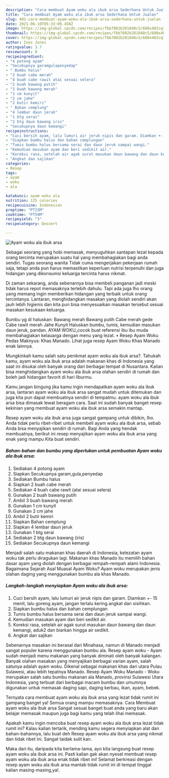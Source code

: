 ```yaml
---
description: "Cara membuat Ayam woku ala ibuk arsa Sederhana Untuk Jualan"
title: "Cara membuat Ayam woku ala ibuk arsa Sederhana Untuk Jualan"
slug: 401-cara-membuat-ayam-woku-ala-ibuk-arsa-sederhana-untuk-jualan
date: 2021-06-10T05:33:09.458Z
image: https://img-global.cpcdn.com/recipes/fbb7082b281840c5/680x482cq70/ayam-woku-ala-ibuk-arsa-foto-resep-utama.jpg
thumbnail: https://img-global.cpcdn.com/recipes/fbb7082b281840c5/680x482cq70/ayam-woku-ala-ibuk-arsa-foto-resep-utama.jpg
cover: https://img-global.cpcdn.com/recipes/fbb7082b281840c5/680x482cq70/ayam-woku-ala-ibuk-arsa-foto-resep-utama.jpg
author: Inez Jones
ratingvalue: 3.7
reviewcount: 9
recipeingredient:
- "4 potong ayam"
- "Secukupnya garamgulapenyedap"
- " Bumbu halus"
- "2 buah cabe merah"
- "4 buah cabe rawit atai sesuai selera"
- "2 buah bawang putih"
- "3 buah bawang merah"
- "1 cm kunyit"
- "2 cm jahe"
- "2 butir kemiri"
- " Bahan cemplung"
- "4 lembar daun jeruk"
- "1 btg serai"
- "2 btg daun bawang iris"
- "Secukupnya daun kemangi"
recipeinstructions:
- "Cuci bersih ayam, lalu lumuri air jeruk nipis dan garam. Diamkan +- 15 menit, lalu goreng ayam, jangan terlalu kering.angkat dan sisihkan."
- "Siapkan bumbu halus dan bahan cemplungan"
- "Tumis bumbu halus bersama serai dan daun jeruk sampai wangi."
- "Kemudian masukan ayam dan beri sedikit air."
- "Koreksi rasa, setelah air agak surut masukan daun bawang dan daun kemangi, aduk2 dan biarkan hingga air sedikit."
- "Angkat dan sajikan"
categories:
- Resep
tags:
- ayam
- woku
- ala

katakunci: ayam woku ala 
nutrition: 125 calories
recipecuisine: Indonesian
preptime: "PT23M"
cooktime: "PT59M"
recipeyield: "3"
recipecategory: Dessert

---
```



![Ayam woku ala ibuk arsa](https://img-global.cpcdn.com/recipes/fbb7082b281840c5/680x482cq70/ayam-woku-ala-ibuk-arsa-foto-resep-utama.jpg)

Sebagai seorang yang hobi memasak, menyuguhkan santapan lezat kepada orang tercinta merupakan suatu hal yang membahagiakan bagi anda sendiri. Tugas seorang  wanita Tidak cuma mengerjakan pekerjaan rumah saja, tetapi anda pun harus memastikan keperluan nutrisi terpenuhi dan juga hidangan yang dikonsumsi keluarga tercinta harus nikmat.

Di zaman  sekarang, anda sebenarnya bisa membeli panganan jadi meski tidak harus repot memasaknya terlebih dahulu. Tapi ada juga lho orang yang memang ingin memberikan hidangan yang terbaik untuk orang tercintanya. Lantaran, menghidangkan masakan yang diolah sendiri akan jauh lebih higienis dan kita pun bisa menyesuaikan masakan tersebut sesuai masakan kesukaan keluarga. 

Bumbu yg di haluskan: Bawang merah Bawang putih Cabe merah gede Cabe rawit merah Jahe Kunyit Haluskan bumbu, tumis, kemudian masukan daun jeruk, pandan. AYAM WOKU_cocok buat referensi ibu ibu muda membahagiakan kelauarga dengan menu yang lezat. • Resep Ayam Woku Pedas Maknyus: Khas Manado. Lihat juga resep Ayam Woku Khas Manado enak lainnya.

Mungkinkah kamu salah satu penikmat ayam woku ala ibuk arsa?. Tahukah kamu, ayam woku ala ibuk arsa adalah makanan khas di Indonesia yang saat ini disukai oleh banyak orang dari berbagai tempat di Nusantara. Kalian bisa menghidangkan ayam woku ala ibuk arsa olahan sendiri di rumah dan boleh jadi hidangan favorit di hari liburmu.

Kamu jangan bingung jika kamu ingin mendapatkan ayam woku ala ibuk arsa, lantaran ayam woku ala ibuk arsa sangat mudah untuk ditemukan dan juga kita pun dapat membuatnya sendiri di tempatmu. ayam woku ala ibuk arsa bisa dimasak lewat beragam cara. Saat ini sudah banyak banget resep kekinian yang membuat ayam woku ala ibuk arsa semakin mantap.

Resep ayam woku ala ibuk arsa juga sangat gampang untuk dibikin, lho. Anda tidak perlu ribet-ribet untuk membeli ayam woku ala ibuk arsa, sebab Anda bisa menyajikan sendiri di rumah. Bagi Anda yang hendak membuatnya, berikut ini resep menyajikan ayam woku ala ibuk arsa yang enak yang mampu Kita buat sendiri.

<!--inarticleads1-->

##### Bahan-bahan dan bumbu yang diperlukan untuk pembuatan Ayam woku ala ibuk arsa:

1. Sediakan 4 potong ayam
1. Siapkan Secukupnya garam,gula,penyedap
1. Sediakan  Bumbu halus
1. Siapkan 2 buah cabe merah
1. Sediakan 4 buah cabe rawit (atai sesuai selera)
1. Gunakan 2 buah bawang putih
1. Ambil 3 buah bawang merah
1. Gunakan 1 cm kunyit
1. Gunakan 2 cm jahe
1. Ambil 2 butir kemiri
1. Siapkan  Bahan cemplung
1. Siapkan 4 lembar daun jeruk
1. Gunakan 1 btg serai
1. Sediakan 2 btg daun bawang (iris)
1. Sediakan Secukupnya daun kemangi


Menjadi salah satu makanan khas daerah di Indonesia, kelezatan ayam woku tak perlu diragukan lagi. Makanan khas Manado itu memilih bahan dasar ayam yang diolah dengan berbagai rempah-rempah alami Indonesia. Bagaimana Sejarah Asal Muasal Ayam Woku? Ayam woku merupakan jenis olahan daging yang menggunakan bumbu ala khas Manado. 

<!--inarticleads2-->

##### Langkah-langkah menyiapkan Ayam woku ala ibuk arsa:

1. Cuci bersih ayam, lalu lumuri air jeruk nipis dan garam. Diamkan +- 15 menit, lalu goreng ayam, jangan terlalu kering.angkat dan sisihkan.
1. Siapkan bumbu halus dan bahan cemplungan
1. Tumis bumbu halus bersama serai dan daun jeruk sampai wangi.
1. Kemudian masukan ayam dan beri sedikit air.
1. Koreksi rasa, setelah air agak surut masukan daun bawang dan daun kemangi, aduk2 dan biarkan hingga air sedikit.
1. Angkat dan sajikan


Sebenarnya masakan ini berasal dari Minahasa, namun di Manado menjadi sangat populer karena menggunakan bumbu ala. Resep ayam woku - Ayam sudah menjadi menu makanan yang banyak diminati oleh banyak kalangan. Banyak olahan masakan yang menyajikan berbagai varian ayam, salah satunya adalah ayam woku. Dikenal sebagai makanan khas dari utara Pulau Sulawesi, atau lebih tepatnya Manado. Resep Ayam Woku Manado - Woku merupakan salah satu bumbu makanan ala Manado, provinsi Sulawesi Utara Indonesia, yang terbuat dari berbagai macam bumbu dan umumnya digunakan untuk memasak daging sapi, daging kerbau, ikan, ayam, bebek. 

Ternyata cara membuat ayam woku ala ibuk arsa yang lezat tidak rumit ini gampang banget ya! Semua orang mampu memasaknya. Cara Membuat ayam woku ala ibuk arsa Sangat sesuai banget buat anda yang baru akan belajar memasak maupun juga bagi kamu yang telah lihai memasak.

Apakah kamu ingin mencoba buat resep ayam woku ala ibuk arsa lezat tidak rumit ini? Kalau kalian tertarik, mending kamu segera menyiapkan alat dan bahan-bahannya, lalu buat deh Resep ayam woku ala ibuk arsa yang nikmat dan tidak ribet ini. Sangat taidak sulit kan. 

Maka dari itu, daripada kita berlama-lama, ayo kita langsung buat resep ayam woku ala ibuk arsa ini. Pasti kalian gak akan nyesel membuat resep ayam woku ala ibuk arsa enak tidak ribet ini! Selamat berkreasi dengan resep ayam woku ala ibuk arsa mantab tidak rumit ini di tempat tinggal kalian masing-masing,ya!.

